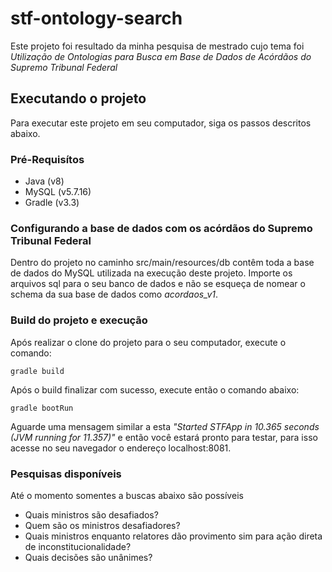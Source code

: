 # stf-ontology-search

Este projeto foi resultado da minha pesquisa de mestrado cujo tema foi *Utilização de Ontologias para Busca em Base de Dados de Acórdãos do Supremo Tribunal Federal*

## Executando o projeto

Para executar este projeto em seu computador, siga os passos descritos abaixo.

### Pré-Requisítos

* Java (v8)
* MySQL (v5.7.16)
* Gradle (v3.3)

### Configurando a base de dados com os acórdãos do Supremo Tribunal Federal

Dentro do projeto no caminho src/main/resources/db contêm toda a base de dados do MySQL utilizada na execução deste projeto. Importe os arquivos sql para o seu banco de dados e não se esqueça de nomear o schema da sua base de dados como *acordaos_v1*.

### Build do projeto e execução

Após realizar o clone do projeto para o seu computador, execute o comando:

```
gradle build
```

Após o build finalizar com sucesso, execute então o comando abaixo:

```
gradle bootRun
```

Aguarde uma mensagem similar a esta *"Started STFApp in 10.365 seconds (JVM running for 11.357)"* e então você estará pronto para testar, para isso acesse no seu navegador o endereço localhost:8081.

### Pesquisas disponíveis

Até o momento somentes a buscas abaixo são possíveis

* Quais ministros são desafiados?
* Quem são os ministros desafiadores?
* Quais ministros enquanto relatores dão provimento sim para ação direta de inconstitucionalidade?
* Quais decisões são unânimes?
